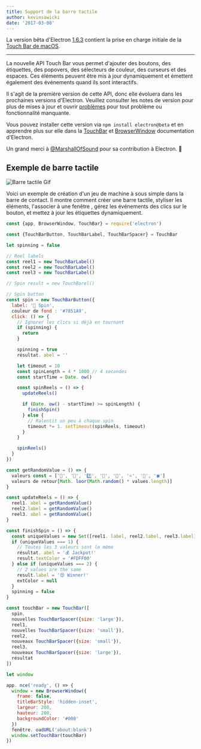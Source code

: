 ```yaml
---
title: Support de la barre tactile
author: kevinsawicki
date: '2017-03-08'
---
```


La version bêta d'Electron [1.6.3](https://github.com/electron/electron/releases/tag/v1.6.3) contient la prise en charge initiale de la [Touch Bar de macOS](https://developer.apple.com/macos/touch-bar).

---

La nouvelle API Touch Bar vous permet d'ajouter des boutons, des étiquettes, des popovers, des sélecteurs de couleur, des curseurs et des espaces. Ces éléments peuvent être mis à jour dynamiquement et émettent également des événements quand ils sont interactifs.

Il s'agit de la première version de cette API, donc elle évoluera dans les prochaines versions d'Electron. Veuillez consulter les notes de version pour plus de mises à jour et ouvrir [problèmes](https://github.com/electron/electron/issues) pour tout problème ou fonctionnalité manquante.

Vous pouvez installer cette version via `npm install electron@beta` et en apprendre plus sur elle dans la [TouchBar](https://github.com/electron/electron/blob/master/docs/api/touch-bar.md) et [BrowserWindow](https://github.com/electron/electron/blob/master/docs/api/browser-window.md#winsettouchbartouchbar-macos) documentation d'Electron.

Un grand merci à [@MarshallOfSound](https://github.com/MarshallOfSound) pour sa contribution à Electron. :tada:

## Exemple de barre tactile

![Barre tactile Gif](https://cloud.githubusercontent.com/assets/671378/23723516/5ff1774c-03fe-11e7-97b8-c693a0004dc8.gif)

Voici un exemple de création d'un jeu de machine à sous simple dans la barre de contact. Il montre comment créer une barre tactile, styliser les éléments, l'associer à une fenêtre , gérez les événements des clics sur le bouton, et mettez à jour les étiquettes dynamiquement.

```js
const {app, BrowserWindow, TouchBar} = require('electron')

const {TouchBarButton, TouchBarLabel, TouchBarSpacer} = TouchBar

let spinning = false

// Reel labels
const reel1 = new TouchBarLabel()
const reel2 = new TouchBarLabel()
const reel3 = new TouchBarLabel()

// Spin result = new TouchBarel()

// Spin button
const spin = new TouchBarButton({
  label: '🎰 Spin',
  couleur de fond : '#7851A9',
  click: () => {
    // Ignorer les clics si déjà en tournant
    if (spinning) {
      return
    }

    spinning = true
    résultat. abel = ''

    let timeout = 10
    const spinLength = 4 * 1000 // 4 secondes
    const startTime = Date. ow()

    const spinReels = () => {
      updateReels()

      if (Date. ow() - startTime) >= spinLength) {
        finishSpin()
      } else {
        // Ralentit un peu à chaque spin
        timeout *= 1. setTimeout(spinReels, timeout)
      }
    }

    spinReels()
  }
})

const getRandomValue = () => {
  valeurs const = ['🍒', '💎', '7️⃣', '🍊', '🔔', '⭐', '🍇', '🍀']
  valeurs de retour[Math. loor(Math.random() * values.length)]
}

const updateReels = () => {
  reel1. abel = getRandomValue()
  reel2.label = getRandomValue()
  reel3. abel = getRandomValue()
}

const finishSpin = () => {
  const uniqueValues = new Set([reel1. label, reel2.label, reel3.label]). ize
  if (uniqueValues === 1) {
    // Toutes les 3 valeurs sont le même
    résultat. abel = '💰 Jackpot!'
    result.textColor = '#FDFF00'
  } else if (uniqueValues === 2) {
    // 2 values are the same
    result.label = '😍 Winner!'
    extColor = null
  }
  spinning = false
}

const touchBar = new TouchBar([
  spin,
  nouvelles TouchBarSpacer({size: 'large'}),
  reel1,
  nouvelles TouchBarSpacer({size: 'small'}),
  reel2,
  nouveaux TouchBarSpacer({size: 'small'}),
  reel3,
  nouveaux TouchBarSpacer({size: 'large'}),
  résultat
])

let window

app. nce('ready', () => {
  window = new BrowserWindow({
    frame: false,
    titleBarStyle: 'hidden-inset',
    largeur: 200,
    hauteur: 200,
    backgroundColor: '#000'
  })
  fenêtre. oadURL('about:blank')
  window.setTouchBar(touchBar)
})
```

